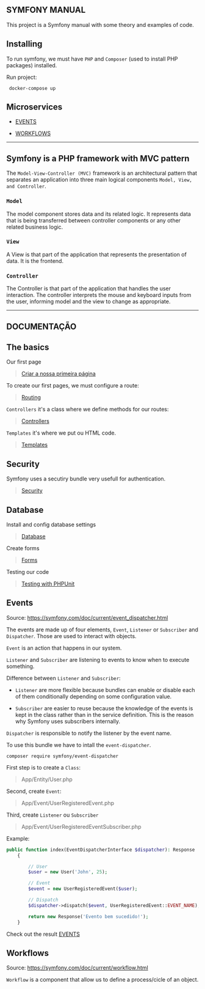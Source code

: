 
## SYMFONY MANUAL

This project is a Symfony manual with some theory and examples of code.

## Installing

To run symfony, we must have `PHP` and `Composer` (used to install PHP packages) installed.

Run project:
```
 docker-compose up
 ```

## Microservices
* [EVENTS](http://localhost:8000/events)

* [WORKFLOWS](http://localhost:8001/workflows)

___

## Symfony is a PHP framework with MVC pattern

The `Model-View-Controller (MVC)` framework is an architectural pattern that separates an application into three main logical components `Model, View, and Controller`.

### ``Model``
The model component stores data and its related logic. It represents data that is being transferred between controller components or any other related business logic.

### ``View``
A View is that part of the application that represents the presentation of data. It is the frontend.

### ``Controller``
The Controller is that part of the application that handles the user interaction. The controller interprets the mouse and keyboard inputs from the user, informing model and the view to change as appropriate.

___
## DOCUMENTAÇÃO

## The basics
Our first page
> [Criar a nossa primeira página](https://symfony.com/doc/current/page_creation.html)

To create our first pages, we must configure a route:
> [Routing](https://symfony.com/doc/current/routing.html)

`Controllers` it's a class where we define methods for our routes:
> [Controllers](https://symfony.com/doc/current/controller.html)

`Templates` it's where we put ou HTML code.
> [Templates](https://symfony.com/doc/current/templates.html)

## Security
Symfony uses a secutiry bundle very usefull for authentication.

> [Security](https://symfony.com/doc/current/security.html)

## Database
Install and config database settings
> [Database](https://symfony.com/doc/current/doctrine.html)

Create forms
> [Forms](https://symfony.com/doc/current/forms.html)

Testing our code
> [Testing with PHPUnit](https://symfony.com/doc/current/testing.html)

## Events

Source: https://symfony.com/doc/current/event_dispatcher.html

The events are made up of four elements, `Event`, `Listener` or `Subscriber` and `Dispatcher`. Those are used to interact with objects.

`Event` is an action that happens in our system.

`Listener` and `Subscriber` are listening to events to know when to execute something.

Difference between `Listener` and `Subscriber`:

* `Listener` are more flexible because bundles can enable or disable each of them conditionally depending on some configuration value.

* `Subscriber` are easier to reuse because the knowledge of the events is kept in the class rather than in the service definition. This is the reason why Symfony uses subscribers internally.

`Dispatcher` is responsible to notify the listener by the event name.

To use this bundle we have to intall the `event-dispatcher`.

```
composer require symfony/event-dispatcher
```

First step is to create a `Class`:
>App/Entity/User.php

Second, create `Event`:
>App/Event/UserRegisteredEvent.php

Third, create `Listener` ou `Subscriber`
>App/Event/UserRegisteredEventSubscriber.php

Example:
```php
public function index(EventDispatcherInterface $dispatcher): Response
    {

        // User
        $user = new User('John', 25);

        // Event
        $event = new UserRegisteredEvent($user);

        // Dispatch
        $dispatcher->dispatch($event, UserRegisteredEvent::EVENT_NAME);

        return new Response('Evento bem sucedido!');
    }
```



Check out the result [EVENTS](http://localhost:8000/events)

## Workflows

Source: https://symfony.com/doc/current/workflow.html

`Workflow` is a component that allow us to define a process/cicle of an object.



